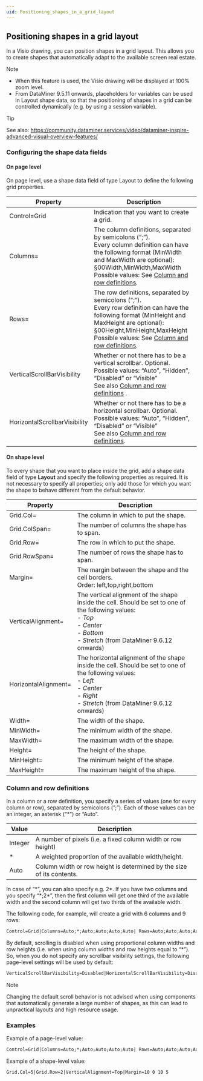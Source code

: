 ```yaml
---
uid: Positioning_shapes_in_a_grid_layout
---
```


## Positioning shapes in a grid layout

In a Visio drawing, you can position shapes in a grid layout. This allows you to create shapes that automatically adapt to the available screen real estate.

> [!NOTE]
> - When this feature is used, the Visio drawing will be displayed at 100% zoom level.
> - From DataMiner 9.5.11 onwards, placeholders for variables can be used in Layout shape data, so that the positioning of shapes in a grid can be controlled dynamically (e.g. by using a session variable).

> [!TIP]
> See also:
> <https://community.dataminer.services/video/dataminer-inspire-advanced-visual-overview-features/>

### Configuring the shape data fields

#### On page level

On page level, use a shape data field of type Layout to define the following grid properties.

| Property                      | Description                                                                                                                                                                                                                                                               |
|-------------------------------|---------------------------------------------------------------------------------------------------------------------------------------------------------------------------------------------------------------------------------------------------------------------------|
| Control=Grid                  | Indication that you want to create a grid.                                                                                                                                                                                                                                |
| Columns=                      | The column definitions, separated by semicolons (”;”).<br> Every column definition can have the following format (MinWidth and MaxWidth are optional):<br> §00Width,MinWidth,MaxWidth<br> Possible values: See [Column and row definitions](#column-and-row-definitions). |
| Rows=                         | The row definitions, separated by semicolons (”;”).<br> Every row definition can have the following format (MinHeight and MaxHeight are optional):<br> §00Height,MinHeight,MaxHeight<br> Possible values: See [Column and row definitions](#column-and-row-definitions).  |
| VerticalScrollBarVisibility   | Whether or not there has to be a vertical scrollbar. Optional.<br> Possible values: “Auto”, “Hidden”, “Disabled” or “Visible”<br> See also [Column and row definitions](#column-and-row-definitions) .                                                                    |
| HorizontalScrollbarVisibility | Whether or not there has to be a horizontal scrollbar. Optional.<br> Possible values: “Auto”, “Hidden”, “Disabled” or “Visible”<br> See also [Column and row definitions](#column-and-row-definitions).                                                                   |

#### On shape level

To every shape that you want to place inside the grid, add a shape data field of type **Layout** and specify the following properties as required. It is not necessary to specify all properties; only add those for which you want the shape to behave different from the default behavior.

| Property             | Description                                                                                                                                                                                                                                                                                                                                                                                                                                                                                                                                                                   |
|----------------------|-------------------------------------------------------------------------------------------------------------------------------------------------------------------------------------------------------------------------------------------------------------------------------------------------------------------------------------------------------------------------------------------------------------------------------------------------------------------------------------------------------------------------------------------------------------------------------|
| Grid.Col=            | The column in which to put the shape.                                                                                                                                                                                                                                                                                                                                                                                                                                                                                                                                         |
| Grid.ColSpan=        | The number of columns the shape has to span.                                                                                                                                                                                                                                                                                                                                                                                                                                                                                                                                  |
| Grid.Row=            | The row in which to put the shape.                                                                                                                                                                                                                                                                                                                                                                                                                                                                                                                                            |
| Grid.RowSpan=        | The number of rows the shape has to span.                                                                                                                                                                                                                                                                                                                                                                                                                                                                                                                                     |
| Margin=              | The margin between the shape and the cell borders.<br> Order: left,top,right,bottom                                                                                                                                                                                                                                                                                                                                                                                                                                                                                           |
| VerticalAlignment=   | The vertical alignment of the shape inside the cell. Should be set to one of the following values:<br> -  *Top* <br> -  *Center* <br> -  *Bottom* <br> -  *Stretch* (from DataMiner 9.6.12 onwards)   |
| HorizontalAlignment= | The horizontal alignment of the shape inside the cell. Should be set to one of the following values:<br> -  *Left* <br> -  *Center* <br> -  *Right* <br> -  *Stretch* (from DataMiner 9.6.12 onwards) |
| Width=               | The width of the shape.                                                                                                                                                                                                                                                                                                                                                                                                                                                                                                                                                       |
| MinWidth=            | The minimum width of the shape.                                                                                                                                                                                                                                                                                                                                                                                                                                                                                                                                               |
| MaxWidth=            | The maximum width of the shape.                                                                                                                                                                                                                                                                                                                                                                                                                                                                                                                                               |
| Height=              | The height of the shape.                                                                                                                                                                                                                                                                                                                                                                                                                                                                                                                                                      |
| MinHeight=           | The minimum height of the shape.                                                                                                                                                                                                                                                                                                                                                                                                                                                                                                                                              |
| MaxHeight=           | The maximum height of the shape.                                                                                                                                                                                                                                                                                                                                                                                                                                                                                                                                              |

### Column and row definitions

In a column or a row definition, you specify a series of values (one for every column or row), separated by semicolons (”;”). Each of those values can be an integer, an asterisk (“\*”) or “Auto”.

| Value   | Description                                                           |
|---------|-----------------------------------------------------------------------|
| Integer | A number of pixels (i.e. a fixed column width or row height)          |
| \*      | A weighted proportion of the available width/height.                  |
| Auto    | Column width or row height is determined by the size of its contents. |

In case of “\*”, you can also specify e.g. 2\*. If you have two columns and you specify “\*;2\*”, then the first column will get one third of the available width and the second column will get two thirds of the available width.

The following code, for example, will create a grid with 6 columns and 9 rows:

```txt
Control=Grid|Columns=Auto;*;Auto;Auto;Auto;Auto| Rows=Auto;Auto;Auto;Auto;*;Auto;20;Auto;Auto| VerticalScrollBarVisibility=Disabled|HorizontalScrollBarVisibility=Disabled
```

By default, scrolling is disabled when using proportional column widths and row heights (i.e. when using column widths and row heights equal to “\*”). So, when you do not specify any scrollbar visibility settings, the following page-level settings will be used by default:

```txt
VerticalScrollBarVisibility=Disabled|HorizontalScrollBarVisibility=Disabled
```

> [!NOTE]
> Changing the default scroll behavior is not advised when using components that automatically generate a large number of shapes, as this can lead to unpractical layouts and high resource usage.

### Examples

Example of a page-level value:

```txt
Control=Grid|Columns=Auto;*;Auto;Auto;Auto;Auto| Rows=Auto;Auto;Auto;Auto;*;Auto;20;Auto;Auto| VerticalScrollBarVisibility=Disabled|HorizontalScrollBarVisibility=Disabled
```

Example of a shape-level value:

```txt
Grid.Col=5|Grid.Row=2|VerticalAlignment=Top|Margin=10 0 10 5
```
